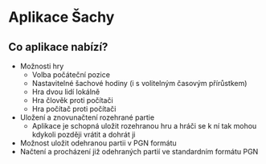 # Aplikace Šachy
## Co aplikace nabízí?
- Možnosti hry
    - Volba počáteční pozice
    - Nastavitelné šachové hodiny (i s volitelným časovým přírůstkem)
    - Hra dvou lidí lokálně
    - Hra člověk proti počítači
    - Hra počítač proti počítači
- Uložení a znovunačtení rozehrané partie
    - Aplikace je schopná uložit rozehranou hru a hráči se k ní tak mohou kdykoli později vrátit a dohrát ji
- Možnost uložit odehranou partii v PGN formátu
- Načtení a procházení již odehraných partií ve standardním formátu PGN
